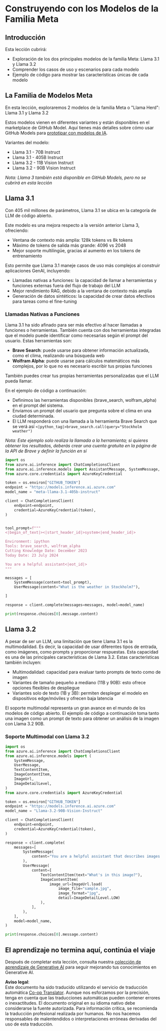 <!--
CO_OP_TRANSLATOR_METADATA:
{
  "original_hash": "4c2a0b0c738b649ef049fb99a23be661",
  "translation_date": "2025-07-09T19:05:42+00:00",
  "source_file": "21-meta/README.md",
  "language_code": "es"
}
-->
# Construyendo con los Modelos de la Familia Meta

## Introducción

Esta lección cubrirá:

- Exploración de los dos principales modelos de la familia Meta: Llama 3.1 y Llama 3.2
- Comprender los casos de uso y escenarios para cada modelo
- Ejemplo de código para mostrar las características únicas de cada modelo

## La Familia de Modelos Meta

En esta lección, exploraremos 2 modelos de la familia Meta o "Llama Herd": Llama 3.1 y Llama 3.2

Estos modelos vienen en diferentes variantes y están disponibles en el marketplace de GitHub Model. Aquí tienes más detalles sobre cómo usar GitHub Models para [prototipar con modelos de IA](https://docs.github.com/en/github-models/prototyping-with-ai-models?WT.mc_id=academic-105485-koreyst).

Variantes del modelo:
- Llama 3.1 - 70B Instruct
- Llama 3.1 - 405B Instruct
- Llama 3.2 - 11B Vision Instruct
- Llama 3.2 - 90B Vision Instruct

*Nota: Llama 3 también está disponible en GitHub Models, pero no se cubrirá en esta lección*

## Llama 3.1

Con 405 mil millones de parámetros, Llama 3.1 se ubica en la categoría de LLM de código abierto.

Este modelo es una mejora respecto a la versión anterior Llama 3, ofreciendo:

- Ventana de contexto más amplia: 128k tokens vs 8k tokens
- Máximo de tokens de salida más grande: 4096 vs 2048
- Mejor soporte multilingüe, gracias al aumento en los tokens de entrenamiento

Esto permite que Llama 3.1 maneje casos de uso más complejos al construir aplicaciones GenAI, incluyendo:
- Llamadas nativas a funciones: la capacidad de llamar a herramientas y funciones externas fuera del flujo de trabajo del LLM
- Mejor rendimiento RAG, debido a la ventana de contexto más amplia
- Generación de datos sintéticos: la capacidad de crear datos efectivos para tareas como el fine-tuning

### Llamadas Nativas a Funciones

Llama 3.1 ha sido afinado para ser más efectivo al hacer llamadas a funciones o herramientas. También cuenta con dos herramientas integradas que el modelo puede identificar como necesarias según el prompt del usuario. Estas herramientas son:

- **Brave Search**: puede usarse para obtener información actualizada, como el clima, realizando una búsqueda web
- **Wolfram Alpha**: puede usarse para cálculos matemáticos más complejos, por lo que no es necesario escribir tus propias funciones

También puedes crear tus propias herramientas personalizadas que el LLM pueda llamar.

En el ejemplo de código a continuación:

- Definimos las herramientas disponibles (brave_search, wolfram_alpha) en el prompt del sistema.
- Enviamos un prompt del usuario que pregunta sobre el clima en una ciudad determinada.
- El LLM responderá con una llamada a la herramienta Brave Search que se verá así `<|python_tag|>brave_search.call(query="Stockholm weather")`

*Nota: Este ejemplo solo realiza la llamada a la herramienta; si quieres obtener los resultados, deberás crear una cuenta gratuita en la página de la API de Brave y definir la función en sí*

```python 
import os
from azure.ai.inference import ChatCompletionsClient
from azure.ai.inference.models import AssistantMessage, SystemMessage, UserMessage
from azure.core.credentials import AzureKeyCredential

token = os.environ["GITHUB_TOKEN"]
endpoint = "https://models.inference.ai.azure.com"
model_name = "meta-llama-3.1-405b-instruct"

client = ChatCompletionsClient(
    endpoint=endpoint,
    credential=AzureKeyCredential(token),
)


tool_prompt=f"""
<|begin_of_text|><|start_header_id|>system<|end_header_id|>

Environment: ipython
Tools: brave_search, wolfram_alpha
Cutting Knowledge Date: December 2023
Today Date: 23 July 2024

You are a helpful assistant<|eot_id|>
"""

messages = [
    SystemMessage(content=tool_prompt),
    UserMessage(content="What is the weather in Stockholm?"),

]

response = client.complete(messages=messages, model=model_name)

print(response.choices[0].message.content)
```

## Llama 3.2

A pesar de ser un LLM, una limitación que tiene Llama 3.1 es la multimodalidad. Es decir, la capacidad de usar diferentes tipos de entrada, como imágenes, como prompts y proporcionar respuestas. Esta capacidad es una de las principales características de Llama 3.2. Estas características también incluyen:

- Multimodalidad: capacidad para evaluar tanto prompts de texto como de imagen
- Variantes de tamaño pequeño a mediano (11B y 90B): esto ofrece opciones flexibles de despliegue
- Variantes solo de texto (1B y 3B): permiten desplegar el modelo en dispositivos edge/móviles y ofrecen baja latencia

El soporte multimodal representa un gran avance en el mundo de los modelos de código abierto. El ejemplo de código a continuación toma tanto una imagen como un prompt de texto para obtener un análisis de la imagen con Llama 3.2 90B.

### Soporte Multimodal con Llama 3.2

```python 
import os
from azure.ai.inference import ChatCompletionsClient
from azure.ai.inference.models import (
    SystemMessage,
    UserMessage,
    TextContentItem,
    ImageContentItem,
    ImageUrl,
    ImageDetailLevel,
)
from azure.core.credentials import AzureKeyCredential

token = os.environ["GITHUB_TOKEN"]
endpoint = "https://models.inference.ai.azure.com"
model_name = "Llama-3.2-90B-Vision-Instruct"

client = ChatCompletionsClient(
    endpoint=endpoint,
    credential=AzureKeyCredential(token),
)

response = client.complete(
    messages=[
        SystemMessage(
            content="You are a helpful assistant that describes images in details."
        ),
        UserMessage(
            content=[
                TextContentItem(text="What's in this image?"),
                ImageContentItem(
                    image_url=ImageUrl.load(
                        image_file="sample.jpg",
                        image_format="jpg",
                        detail=ImageDetailLevel.LOW)
                ),
            ],
        ),
    ],
    model=model_name,
)

print(response.choices[0].message.content)
```

## El aprendizaje no termina aquí, continúa el viaje

Después de completar esta lección, consulta nuestra [colección de aprendizaje de Generative AI](https://aka.ms/genai-collection?WT.mc_id=academic-105485-koreyst) para seguir mejorando tus conocimientos en Generative AI.

**Aviso legal**:  
Este documento ha sido traducido utilizando el servicio de traducción automática [Co-op Translator](https://github.com/Azure/co-op-translator). Aunque nos esforzamos por la precisión, tenga en cuenta que las traducciones automáticas pueden contener errores o inexactitudes. El documento original en su idioma nativo debe considerarse la fuente autorizada. Para información crítica, se recomienda la traducción profesional realizada por humanos. No nos hacemos responsables de malentendidos o interpretaciones erróneas derivadas del uso de esta traducción.